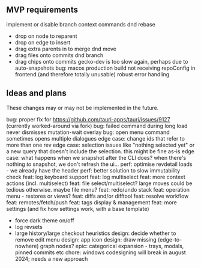 MVP requirements
----------------
implement or disable branch context commands
dnd rebase 
- drop on node to reparent
- drop on edge to insert
- drag extra parents in to merge
dnd move
- drag files onto commits
dnd branch
- drag chips onto commits
gecko-dev is too slow again, perhaps due to auto-snapshots
bug: macos production build not receiving repoConfig in frontend (and therefore totally unusable)
robust error handling

Ideas and plans
---------------
These changes may or may not be implemented in the future.

bug: proper fix for https://github.com/tauri-apps/tauri/issues/9127 (currently worked-around via fork)
bug: failed command during long load never dismisses mutation-wait overlay
bug: open menu command sometimes opens multiple dialogues
edge case: change ids that refer to more than one rev
edge case: selection issues like "nothing selected yet" or a new query that doesn't include the selection. this might be fine as-is
edge case: what happens when we snapshot after the CLI does? when there's nothing *to* snapshot, we don't refresh the ui...
perf: optimise revdetail loads - we already have the header
perf: better solution to slow immutability check
feat: log keyboard support
feat: log multiselect
feat: more context actions (incl. multiselect)
feat: file select/multiselect? large moves could be tedious otherwise. maybe file menu?
feat: redo/undo stack
feat: operation menu - restores or views?
feat: diffs and/or difftool
feat: resolve workflow 
feat: remotes/fetch/push
feat: tags display & management
feat: more settings (and fix how settings work, with a base template)
- force dark theme on/off
- log revsets
- large history/large checkout heuristics
design: decide whether to remove edit menu
design: app icon
design: draw missing (edge-to-nowhere) graph nodes?
epic: categorical expansion - trays, modals, pinned commits etc
chore: windows codesigning will break in august 2024; needs a new approach